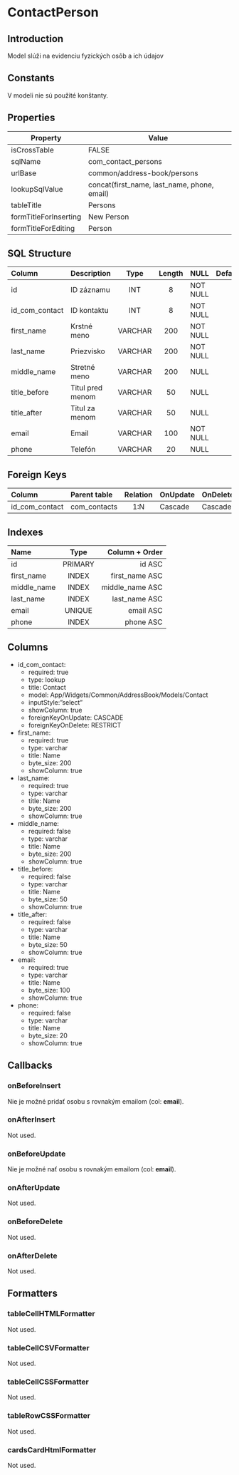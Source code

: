 # ContactPerson

## Introduction
Model slúži na evidenciu fyzických osôb a ich údajov

## Constants
V modeli nie sú použité konštanty.

## Properties
| Property              | Value                                       |
| --------------------- | ------------------------------------------- |
| isCrossTable          | FALSE                                       |
| sqlName               | com_contact_persons                         |
| urlBase               | common/address-book/persons                 |
| lookupSqlValue        | concat(first_name, last_name, phone, email) |
| tableTitle            | Persons                                     |
| formTitleForInserting | New Person                                  |
| formTitleForEditing   | Person                                      |

## SQL Structure
| Column         | Description      |  Type   | Length | NULL     | Default |
| :------------- | :--------------- | :-----: | :----: | :------- | :-----: |
| id             | ID záznamu       |   INT   |   8    | NOT NULL |         |
| id_com_contact | ID kontaktu      |   INT   |   8    | NOT NULL |         |
| first_name     | Krstné meno      | VARCHAR |  200   | NOT NULL |         |
| last_name      | Priezvisko       | VARCHAR |  200   | NOT NULL |         |
| middle_name    | Stretné meno     | VARCHAR |  200   | NULL     |         |
| title_before   | Titul pred menom | VARCHAR |   50   | NULL     |         |
| title_after    | Titul za menom   | VARCHAR |   50   | NULL     |         |
| email          | Email            | VARCHAR |  100   | NOT NULL |         |
| phone          | Telefón          | VARCHAR |   20   | NULL     |         |

## Foreign Keys
| Column              | Parent table      | Relation | OnUpdate | OnDelete |
| :------------------ | :---------------- | :------: | -------- | -------- |
| id_com_contact      | com_contacts      |   1:N    | Cascade  | Cascade  |

## Indexes
| Name        |  Type   |  Column + Order |
| :---------- | :-----: | --------------: |
| id          | PRIMARY |          id ASC |
| first_name  |  INDEX  |  first_name ASC |
| middle_name |  INDEX  | middle_name ASC |
| last_name   |  INDEX  |   last_name ASC |
| email       | UNIQUE  |       email ASC |
| phone       |  INDEX  |       phone ASC |

## Columns
* id_com_contact:
  * required: true
  * type: lookup
  * title: Contact
  * model: App/Widgets/Common/AddressBook/Models/Contact
  * inputStyle:”select”
  * showColumn: true
  * foreignKeyOnUpdate: CASCADE
  * foreignKeyOnDelete: RESTRICT
* first_name:
  * required: true
  * type: varchar
  * title: Name
  * byte_size: 200
  * showColumn: true
* last_name:
  * required: true
  * type: varchar
  * title: Name
  * byte_size: 200
  * showColumn: true
* middle_name:
  * required: false
  * type: varchar
  * title: Name
  * byte_size: 200
  * showColumn: true
* title_before:
  * required: false
  * type: varchar
  * title: Name
  * byte_size: 50
  * showColumn: true
* title_after:
  * required: false
  * type: varchar
  * title: Name
  * byte_size: 50
  * showColumn: true
* email:
  * required: true
  * type: varchar
  * title: Name
  * byte_size: 100
  * showColumn: true
* phone:
  * required: false
  * type: varchar
  * title: Name
  * byte_size: 20
  * showColumn: true

## Callbacks

### onBeforeInsert
Nie je možné pridať osobu s rovnakým emailom (col: **email**).

### onAfterInsert
Not used.

### onBeforeUpdate
Nie je možné nať osobu s rovnakým emailom (col: **email**).

### onAfterUpdate
Not used.

### onBeforeDelete
Not used.

### onAfterDelete
Not used.

## Formatters

### tableCellHTMLFormatter

Not used.

### tableCellCSVFormatter
Not used.

### tableCellCSSFormatter
Not used.

### tableRowCSSFormatter
Not used.

### cardsCardHtmlFormatter
Not used.
